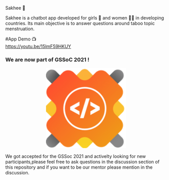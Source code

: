 Sakhee 💃

Sakhee is a chatbot app developed for girls 👧 and women 👯‍♀️ in developing countries. Its main objective is to answer questions around taboo topic menstruation.

#App Demo 📺<br>
https://youtu.be/15lmF59HKUY

### We are now part of GSSoC 2021 ! 
<p align="center">
<a href="https://gssoc.girlscript.tech/">
<img src="https://github.com/shreyanshi16/sakhee/blob/main/gssoc2021_logo.png" alt="GSSOC" width="250px" height="250px"/>
</a>
</p>
We got accepted for the GSSoc 2021 and activelty looking for new participants,please feel free to ask questions in the discussion section of this repository and if you want to be our mentor please mention in the discussion.
